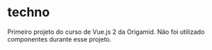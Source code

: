 # techno
Primeiro projeto do curso de Vue.js 2 da Origamid. Não foi utilizado componentes durante esse projeto.
